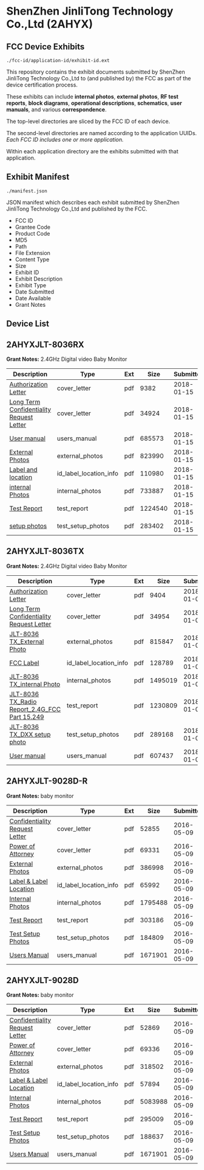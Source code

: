 # ShenZhen JinliTong Technology Co.,Ltd (2AHYX)
## FCC Device Exhibits

```
./fcc-id/application-id/exhibit-id.ext
```

This repository contains the exhibit documents submitted by ShenZhen JinliTong Technology Co.,Ltd to (and published by) the FCC as part of the device certification process.

These exhibits can include **internal photos**, **external photos**, **RF test reports**, **block diagrams**, **operational descriptions**, **schematics**, **user manuals**, and various **correspondence**.

The top-level directories are sliced by the FCC ID of each device.

The second-level directories are named according to the application UUIDs. *Each FCC ID includes one or more application.*

Within each application directory are the exhibits submitted with that application. 

## Exhibit Manifest

```
./manifest.json
```

JSON manifest which describes each exhibit submitted by ShenZhen JinliTong Technology Co.,Ltd and published by the FCC.

- FCC ID
- Grantee Code
- Product Code
- MD5
- Path
- File Extension
- Content Type
- Size
- Exhibit ID
- Exhibit Description
- Exhibit Type
- Date Submitted
- Date Available
- Grant Notes

## Device List
## 2AHYXJLT-8036RX
**Grant Notes:** 2.4GHz Digital video Baby Monitor

| Description | Type | Ext | Size | Submitted | Available |
| ----------- | ---- | --- | ---- | --------- | --------- |
| [Authorization Letter](2AHYXJLT-8036RX/f3e22ab7c4f17c381b61805a1306b9f1/3713838.pdf) | cover_letter | pdf | 9382 | 2018-01-15 | 2018-01-15 |
| [Long Term Confidentiality Request Letter](2AHYXJLT-8036RX/f3e22ab7c4f17c381b61805a1306b9f1/3713845.pdf) | cover_letter | pdf | 34924 | 2018-01-15 | 2018-01-15 |
| [User manual](2AHYXJLT-8036RX/f3e22ab7c4f17c381b61805a1306b9f1/3713848.pdf) | users_manual | pdf | 685573 | 2018-01-15 | 2018-01-15 |
| [External Photos](2AHYXJLT-8036RX/f3e22ab7c4f17c381b61805a1306b9f1/3713842.pdf) | external_photos | pdf | 823990 | 2018-01-15 | 2018-01-15 |
| [Label and location](2AHYXJLT-8036RX/f3e22ab7c4f17c381b61805a1306b9f1/3713840.pdf) | id_label_location_info | pdf | 110980 | 2018-01-15 | 2018-01-15 |
| [internal Photos](2AHYXJLT-8036RX/f3e22ab7c4f17c381b61805a1306b9f1/3713843.pdf) | internal_photos | pdf | 733887 | 2018-01-15 | 2018-01-15 |
| [Test Report](2AHYXJLT-8036RX/f3e22ab7c4f17c381b61805a1306b9f1/3713844.pdf) | test_report | pdf | 1224540 | 2018-01-15 | 2018-01-15 |
| [setup photos](2AHYXJLT-8036RX/f3e22ab7c4f17c381b61805a1306b9f1/3713841.pdf) | test_setup_photos | pdf | 283402 | 2018-01-15 | 2018-01-15 |
## 2AHYXJLT-8036TX
**Grant Notes:** 2.4GHz Digital video Baby Monitor

| Description | Type | Ext | Size | Submitted | Available |
| ----------- | ---- | --- | ---- | --------- | --------- |
| [Authorization Letter](2AHYXJLT-8036TX/b593809ddc2ee4d8fb626a20a83af5ed/3706393.pdf) | cover_letter | pdf | 9404 | 2018-01-09 | 2018-01-09 |
| [Long Term Confidentiality Request Letter](2AHYXJLT-8036TX/b593809ddc2ee4d8fb626a20a83af5ed/3706421.pdf) | cover_letter | pdf | 34954 | 2018-01-09 | 2018-01-09 |
| [JLT-8036 TX_External Photo](2AHYXJLT-8036TX/b593809ddc2ee4d8fb626a20a83af5ed/3706405.pdf) | external_photos | pdf | 815847 | 2018-01-09 | 2018-01-09 |
| [FCC Label](2AHYXJLT-8036TX/b593809ddc2ee4d8fb626a20a83af5ed/3706400.pdf) | id_label_location_info | pdf | 128789 | 2018-01-09 | 2018-01-09 |
| [JLT-8036 TX_internal Photo](2AHYXJLT-8036TX/b593809ddc2ee4d8fb626a20a83af5ed/3706410.pdf) | internal_photos | pdf | 1495019 | 2018-01-09 | 2018-01-09 |
| [JLT-8036 TX_Radio Report_2.4G_FCC Part 15.249](2AHYXJLT-8036TX/b593809ddc2ee4d8fb626a20a83af5ed/3706417.pdf) | test_report | pdf | 1230809 | 2018-01-09 | 2018-01-09 |
| [JLT-8036 TX_DXX setup photo](2AHYXJLT-8036TX/b593809ddc2ee4d8fb626a20a83af5ed/3706403.pdf) | test_setup_photos | pdf | 289168 | 2018-01-09 | 2018-01-09 |
| [User manual](2AHYXJLT-8036TX/b593809ddc2ee4d8fb626a20a83af5ed/3706425.pdf) | users_manual | pdf | 607437 | 2018-01-09 | 2018-01-09 |
## 2AHYXJLT-9028D-R
**Grant Notes:** baby monitor

| Description | Type | Ext | Size | Submitted | Available |
| ----------- | ---- | --- | ---- | --------- | --------- |
| [Confidentiality Request Letter](2AHYXJLT-9028D-R/9dce9884d27d6f33236b34e34b9661f9/2983712.pdf) | cover_letter | pdf | 52855 | 2016-05-09 | 2016-05-09 |
| [Power of Attorney](2AHYXJLT-9028D-R/9dce9884d27d6f33236b34e34b9661f9/2983713.pdf) | cover_letter | pdf | 69331 | 2016-05-09 | 2016-05-09 |
| [External Photos](2AHYXJLT-9028D-R/9dce9884d27d6f33236b34e34b9661f9/2983697.pdf) | external_photos | pdf | 386998 | 2016-05-09 | 2016-05-09 |
| [Label & Label Location](2AHYXJLT-9028D-R/9dce9884d27d6f33236b34e34b9661f9/2983709.pdf) | id_label_location_info | pdf | 65992 | 2016-05-09 | 2016-05-09 |
| [Internal Photos](2AHYXJLT-9028D-R/9dce9884d27d6f33236b34e34b9661f9/2983700.pdf) | internal_photos | pdf | 1795488 | 2016-05-09 | 2016-05-09 |
| [Test Report](2AHYXJLT-9028D-R/9dce9884d27d6f33236b34e34b9661f9/2983714.pdf) | test_report | pdf | 303186 | 2016-05-09 | 2016-05-09 |
| [Test Setup Photos](2AHYXJLT-9028D-R/9dce9884d27d6f33236b34e34b9661f9/2983715.pdf) | test_setup_photos | pdf | 184809 | 2016-05-09 | 2016-05-09 |
| [Users Manual](2AHYXJLT-9028D-R/9dce9884d27d6f33236b34e34b9661f9/2983686.pdf) | users_manual | pdf | 1671901 | 2016-05-09 | 2016-05-09 |
## 2AHYXJLT-9028D
**Grant Notes:** baby monitor

| Description | Type | Ext | Size | Submitted | Available |
| ----------- | ---- | --- | ---- | --------- | --------- |
| [Confidentiality Request Letter](2AHYXJLT-9028D/1e732e0f260d341b7a39a23454a43d9e/2983682.pdf) | cover_letter | pdf | 52869 | 2016-05-09 | 2016-05-09 |
| [Power of Attorney](2AHYXJLT-9028D/1e732e0f260d341b7a39a23454a43d9e/2983683.pdf) | cover_letter | pdf | 69336 | 2016-05-09 | 2016-05-09 |
| [External Photos](2AHYXJLT-9028D/1e732e0f260d341b7a39a23454a43d9e/2983679.pdf) | external_photos | pdf | 318502 | 2016-05-09 | 2016-05-09 |
| [Label & Label Location](2AHYXJLT-9028D/1e732e0f260d341b7a39a23454a43d9e/2983681.pdf) | id_label_location_info | pdf | 57894 | 2016-05-09 | 2016-05-09 |
| [Internal Photos](2AHYXJLT-9028D/1e732e0f260d341b7a39a23454a43d9e/2983680.pdf) | internal_photos | pdf | 5083988 | 2016-05-09 | 2016-05-09 |
| [Test Report](2AHYXJLT-9028D/1e732e0f260d341b7a39a23454a43d9e/2983684.pdf) | test_report | pdf | 295009 | 2016-05-09 | 2016-05-09 |
| [Test Setup Photos](2AHYXJLT-9028D/1e732e0f260d341b7a39a23454a43d9e/2983685.pdf) | test_setup_photos | pdf | 188637 | 2016-05-09 | 2016-05-09 |
| [Users Manual](2AHYXJLT-9028D/1e732e0f260d341b7a39a23454a43d9e/2983686.pdf) | users_manual | pdf | 1671901 | 2016-05-09 | 2016-05-09 |
